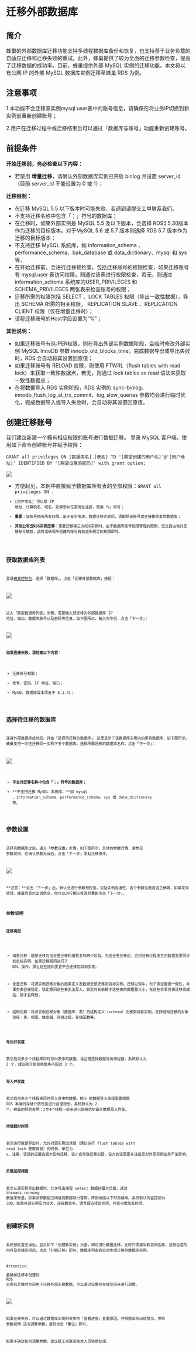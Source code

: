 # 迁移外部数据库

## 简介

蜂巢的外部数据库迁移功能支持多线程数据库备份和恢复，也支持基于业务负载的自适应迁移和迁移失败的重试。此外，蜂巢提供了较为全面的迁移参数检查，提高了迁移数据的成功率。目前，蜂巢提供外部 MySQL 实例的迁移功能。本文将以有公网 IP 的外部 MySQL 数据库实例迁移至蜂巢 RDS 为例。

## 注意事项

1.本功能不会迁移源实例mysql.user表中的账号信息，请确保在将业务IP切换到新实例前重新创建账号；

2.用户在迁移过程中或迁移结束后可以通过「数据库与账号」功能重新创建账号。

## 前提条件

**开始迁移前，务必检查以下内容：**

* 若使用 **增量迁移**，请确认外部数据库实例已开启 binlog 并设置 server_id（目前 server_id 不能设置为 0 或 1）；

**迁移限制：**

* 在迁移 MySQL 5.5 以下版本时可能失败，若遇到请提交工单联系我们。
* 不支持迁移名称中包含「；」符号的数据库；
* 在迁移时，如果外部实例是 MySQL 5.5 及以下版本，会选择 RDS5.5.30版本作为迁移的目标版本。对于MySQL 5.6 或 5.7 版本则选择 RDS 5.7 版本作为迁移的目标版本；
* 不支持迁移 MySQL 系统库，如 information_schema 、performance_schema、bak_database 或 data_dictionary、mysql 和 sys 等。
* 在开始迁移前，会进行迁移预检查，包括迁移账号的权限检查，如果迁移账号有 mysql.user  表访问权限，则通过该表进行权限检查，若无，则通过 information_schema 系统库的USER_PRIVILEGES 和 SCHEMA_PRIVILEGES 两张表来检查账号的权限；
* 迁移所需的权限包括 SELECT 、LOCK TABLES 权限（导出一致性数据），导出 SCHEMA 所需的相关权限， REPLICATION SLAVE 、REPLICATION CLIENT 权限（仅在增量迁移时）；
* 请将迁移账号的Host字段设置为“%”；

**其他说明：**

* 如果迁移账号有SUPER权限，则在导出外部实例数据阶段，会临时修改外部实例 MySQL InnoDB 参数 innodb_old_blocks_time，完成数据导出或导出失败时，RDS 会自动将其设置回原值；
* 如果迁移账号有 RELOAD 权限，则使用 FTWRL（flush tables with read lock）来获取一致性数据点，若无，则通过 lock tables xx read 语法来获取一致性数据点；
* 在将数据导入 RDS 实例阶段，RDS 实例的 sync-binlog、innodb_flush_log_at_trx_commit、log_slow_queries 参数均会进行临时优化，完成数据导入或导入失败时，会自动将其设置回原值。

## 创建迁移账号

我们建议新建一个拥有相应权限的账号进行数据迁移。 登录 MySQL 客户端，使用如下命令创建账号并赋予权限：

    GRANT all privileges ON [数据库名].[表名] TO '[期望创建的用户名]'@'[用户地址]' IDENTIFIED BY '[期望设置的密码]' with grant option;

![](../image/迁移外部数据库权限.png)

* 方便起见，本例中直接赋予数据库所有表的全部权限：<code>GRANT all privileges ON *.*<code>
* [用户地址] 可以是 IP 地址、计算机名、域名，如果想从任意地址连接，使用「%」即可；
* **重要**：该帐号拥有所有权限，出于安全考虑，数据迁移完成后，请删除该账号或直接删除本地数据库；
* **其他公有云RDS实例迁移**：需要迁移第三方RDS实例时，由于数据库账号权限管理的限制，无法自由地对迁移账号赋权，此时请确保所创建的账号有前述所规定的权限即可。

## 获取数据库列表

登录[蜂巢控制台](https://c.163.com/dashboard#/m/overview/)，选择「数据库」，点击「迁移外部数据库」按钮：

![](../image/迁移外部数据库_迁移外部数据库.png)

进入「获取数据库列表」步骤，需要输入待迁移的外部数据库 IP 地址、端口、数据库账号以及密码等信息，如下图所示，输入完毕后，点击「下一步」：

![](../image/迁移外部数据库_获取数据库列表.png)

**如果连接失败，请检查以下内容：**

* 迁移账号权限；
* 账号、密码、IP 地址、端口；
* MySQL 数据库版本须高于 5.1.41；

## 选择待迁移的数据库

连接外部数据库成功后，开始「选择待迁移的数据库」，这里显示了该数据库实例内的所有数据库，如下图所示。蜂巢支持一次性迁移同一实例下多个数据库，选择所需迁移的数据库名称，点击「下一步」：

![](../image/迁移外部数据库_选择待迁移的数据库.png)

* **不支持迁移名称中包含「；」符号的数据库；**
* **不支持迁移 MySQL 系统库，**如 mysql 、information_schema、performance_schema、sys 或 data_dictionary 等。

## 参数设置

选择完数据库之后，进入「参数设置」步骤，如下图所示。具体的参数详情，请参见 参数说明，在确认参数无误后，点击「下一步」发起迁移操作。

![](../image/迁移外部数据库_参数设置.png)

**注意：**点击「下一步」后，默认会进行参数预检查，包括实例连通性、各个参数设置是否正确等，如果发现错误，蜂巢会显示出错信息，你可以进行相应修改后重新点击「下一步」。

### 参数说明

**迁移类型**

* 增量迁移：增量迁移包括全量迁移和增量复制两个阶段。完成全量迁移后，会将迁移过程发生的数据变更同步到目标实例，如果迁移期间进行了 DDL 操作，那么这些结构变更不会迁移到目标实例。

* 全量迁移：将源实例迁移对象的结果定义及数据全部迁移到目标实例。迁移过程中，为了保证数据一致性，非事务表会被锁定，锁定期间这些表无法写入，锁定时长依赖于这些表的数据量大小，在这些非事务表迁移完成后，锁才会释放。

* 结构迁移：将源实例迁移对象（数据库、表）的结构定义（schema）迁移到目标实例。支持结构迁移的对象包括：表、视图、触发器、存储过程、存储函数等。

**导出并发度**

表示启用多少个线程来同时导出表中的数据。请合理选择数据导出线程数，系统默认为 2 个，建议刚开始使用暂先不超过 3 个。

**导入并发度**

表示启用多少个线程来同时导入表中的数据。RDS 的数据导入线程需要根据 RDS 本身的存储介质性能进行合理规划。系统默认为 2 个，蜂巢的经验表明：2至4个线程一般来说已能够达到最大数据写入性能。

**持锁超时时间**

表示进行数据导出时，允许对源实例加读锁（通过执行 flush tables with read lock 获取读锁）的时长，单位为 s。注意，该值的设置会极大影响迁移，设小会导致迁移出错，设大的话需要关注是否对外部实例业务产生影响。

**负载监控阈值**

表示从源实例导出数据时，允许导出线程 select 数据的最大负载，通过 threads_running 数值来衡量，如果该参数超过阈值则数据导出暂停，降到阈值以下时再继续。系统默认的监控项为 300，如果外部实例压力较大，连接数较多，请合理选择监控项，并适当增加监控项。

## 创建新实例

系统预检查无误后，显示如下「创建新实例」页面，即可进行数据迁移，此时只需填写新实例名称，选择合适的内存及存储空间后，点击「开始迁移」即可，数据库列表会自动生成迁移的数据库实例。

<span>Attention:</span><div class="alertContent">要确保迁移中创建的 RDS 实例有足够的空间用于迁移外部实例数据，可以通过设置存存储空间来进行调整。</div>

![](../image/迁移外部数据库_创建新实例.png)

如果迁移失败，可以通过数据库实例列表中的「查看进度」查看原因。并根据系统出错提示，参照 参数说明 适当调整参数，最后点击「重试」即可。

如果不确定如何调整参数，建议提工单联系技术人员协助处理。